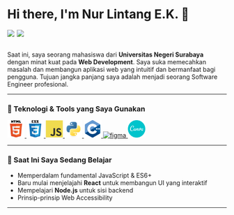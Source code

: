 # Hi there, I'm Nur Lintang E.K. 👋

<a href="https://www.linkedin.com/in/nur-lintang-e/" style="margin-right: 8px;">
<picture>
  <source media="(prefers-color-scheme: dark)" srcset="https://cdn.jsdelivr.net/npm/simple-icons@v3/icons/linkedin.svg?&fill=white">
  <source media="(prefers-color-scheme: light)" srcset="https://cdn.jsdelivr.net/npm/simple-icons@v3/icons/linkedin.svg?&fill=0A66C2">
  <img align="left" width="22px" src="https://cdn.jsdelivr.net/npm/simple-icons@v3/icons/linkedin.svg?&fill=0A66C2">
</picture>
</a>
<a href="mailto:nurliintaang14@gmail.com"">
<picture>
  <source media="(prefers-color-scheme: dark)" srcset="https://cdn.jsdelivr.net/npm/simple-icons@v3/icons/gmail.svg?&fill=white">
  <source media="(prefers-color-scheme: light)" srcset="https://cdn.jsdelivr.net/npm/simple-icons@v3/icons/gmail.svg?&fill=EA4335">
  <img align="left" width="22px" src="https://cdn.jsdelivr.net/npm/simple-icons@v3/icons/gmail.svg?&fill=EA4335">
</picture>
</a>

<br />
<br />

Saat ini, saya seorang mahasiswa dari **Universitas Negeri Surabaya** dengan minat kuat pada **Web Development**. Saya suka memecahkan masalah dan membangun aplikasi web yang intuitif dan bermanfaat bagi pengguna. Tujuan jangka panjang saya adalah menjadi seorang Software Engineer profesional.

---

### 🔧 Teknologi & Tools yang Saya Gunakan

<p align="left">
  <a href="https://www.w3.org/html/" target="_blank"> 
    <img src="https://raw.githubusercontent.com/devicons/devicon/master/icons/html5/html5-original-wordmark.svg" alt="html5" width="40" height="40"/> 
  </a>
  <a href="https://www.w3schools.com/css/" target="_blank"> 
    <img src="https://raw.githubusercontent.com/devicons/devicon/master/icons/css3/css3-original-wordmark.svg" alt="css3" width="40" height="40"/> 
  </a>
  <a href="https://developer.mozilla.org/en-US/docs/Web/JavaScript" target="_blank"> 
    <img src="https://raw.githubusercontent.com/devicons/devicon/master/icons/javascript/javascript-original.svg" alt="javascript" width="40" height="40"/> 
  </a>
  <a href="https://www.python.org" target="_blank"> 
    <img src="https://raw.githubusercontent.com/devicons/devicon/master/icons/python/python-original.svg" alt="python" width="40" height="40"/> 
  </a> 
  <a href="https://www.cplusplus.com/" target="_blank"> 
    <img src="https://raw.githubusercontent.com/devicons/devicon/master/icons/cplusplus/cplusplus-original.svg" alt="cplusplus" width="40" height="40"/> 
  </a> 
  <a href="https://www.figma.com/" target="_blank"> 
    <img src="https://www.vectorlogo.zone/logos/figma/figma-icon.svg" alt="figma" width="40" height="40"/> 
  </a>
  <a href="https://www.canva.com/" target="_blank"> 
    <img src="https://raw.githubusercontent.com/devicons/devicon/master/icons/canva/canva-original.svg" alt="canva" width="40" height="40"/> 
  </a> 
</p>

---

### 🌱 Saat Ini Saya Sedang Belajar

- Memperdalam fundamental JavaScript & ES6+
- Baru mulai menjelajahi **React** untuk membangun UI yang interaktif
- Mempelajari **Node.js** untuk sisi backend
- Prinsip-prinsip Web Accessibility

---
